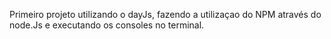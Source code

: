 Primeiro projeto utilizando o dayJs, fazendo a utilizaçao do NPM através do node.Js e executando os consoles no terminal.